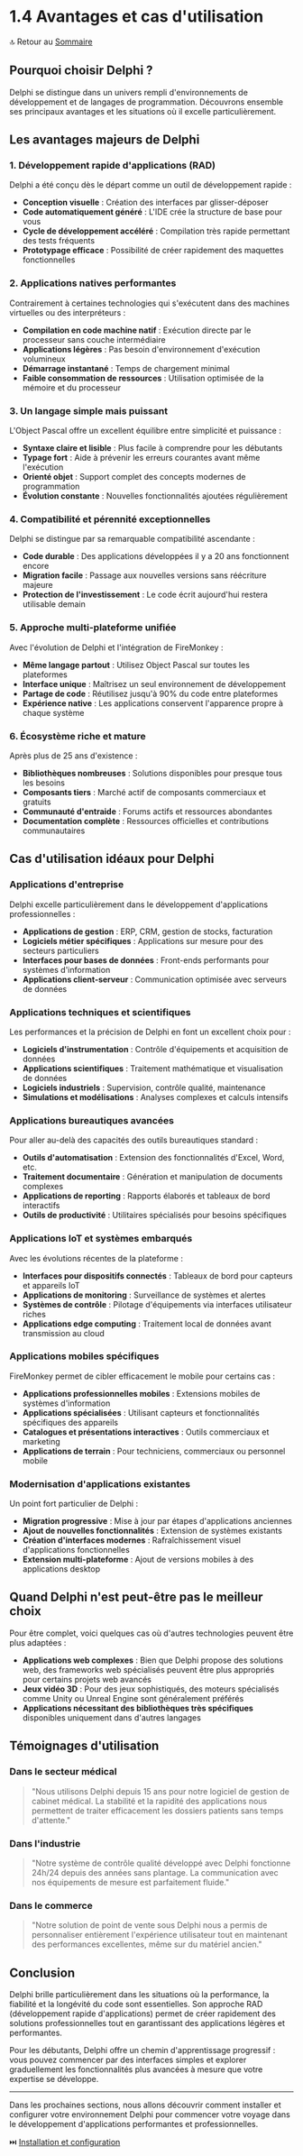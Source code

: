 # 1.4 Avantages et cas d'utilisation

🔝 Retour au [Sommaire](/SOMMAIRE.md)

## Pourquoi choisir Delphi ?

Delphi se distingue dans un univers rempli d'environnements de développement et de langages de programmation. Découvrons ensemble ses principaux avantages et les situations où il excelle particulièrement.

## Les avantages majeurs de Delphi

### 1. Développement rapide d'applications (RAD)

Delphi a été conçu dès le départ comme un outil de développement rapide :
- **Conception visuelle** : Création des interfaces par glisser-déposer
- **Code automatiquement généré** : L'IDE crée la structure de base pour vous
- **Cycle de développement accéléré** : Compilation très rapide permettant des tests fréquents
- **Prototypage efficace** : Possibilité de créer rapidement des maquettes fonctionnelles

### 2. Applications natives performantes

Contrairement à certaines technologies qui s'exécutent dans des machines virtuelles ou des interpréteurs :
- **Compilation en code machine natif** : Exécution directe par le processeur sans couche intermédiaire
- **Applications légères** : Pas besoin d'environnement d'exécution volumineux
- **Démarrage instantané** : Temps de chargement minimal
- **Faible consommation de ressources** : Utilisation optimisée de la mémoire et du processeur

### 3. Un langage simple mais puissant

L'Object Pascal offre un excellent équilibre entre simplicité et puissance :
- **Syntaxe claire et lisible** : Plus facile à comprendre pour les débutants
- **Typage fort** : Aide à prévenir les erreurs courantes avant même l'exécution
- **Orienté objet** : Support complet des concepts modernes de programmation
- **Évolution constante** : Nouvelles fonctionnalités ajoutées régulièrement

### 4. Compatibilité et pérennité exceptionnelles

Delphi se distingue par sa remarquable compatibilité ascendante :
- **Code durable** : Des applications développées il y a 20 ans fonctionnent encore
- **Migration facile** : Passage aux nouvelles versions sans réécriture majeure
- **Protection de l'investissement** : Le code écrit aujourd'hui restera utilisable demain

### 5. Approche multi-plateforme unifiée

Avec l'évolution de Delphi et l'intégration de FireMonkey :
- **Même langage partout** : Utilisez Object Pascal sur toutes les plateformes
- **Interface unique** : Maîtrisez un seul environnement de développement
- **Partage de code** : Réutilisez jusqu'à 90% du code entre plateformes
- **Expérience native** : Les applications conservent l'apparence propre à chaque système

### 6. Écosystème riche et mature

Après plus de 25 ans d'existence :
- **Bibliothèques nombreuses** : Solutions disponibles pour presque tous les besoins
- **Composants tiers** : Marché actif de composants commerciaux et gratuits
- **Communauté d'entraide** : Forums actifs et ressources abondantes
- **Documentation complète** : Ressources officielles et contributions communautaires

## Cas d'utilisation idéaux pour Delphi

### Applications d'entreprise

Delphi excelle particulièrement dans le développement d'applications professionnelles :
- **Applications de gestion** : ERP, CRM, gestion de stocks, facturation
- **Logiciels métier spécifiques** : Applications sur mesure pour des secteurs particuliers
- **Interfaces pour bases de données** : Front-ends performants pour systèmes d'information
- **Applications client-serveur** : Communication optimisée avec serveurs de données

### Applications techniques et scientifiques

Les performances et la précision de Delphi en font un excellent choix pour :
- **Logiciels d'instrumentation** : Contrôle d'équipements et acquisition de données
- **Applications scientifiques** : Traitement mathématique et visualisation de données
- **Logiciels industriels** : Supervision, contrôle qualité, maintenance
- **Simulations et modélisations** : Analyses complexes et calculs intensifs

### Applications bureautiques avancées

Pour aller au-delà des capacités des outils bureautiques standard :
- **Outils d'automatisation** : Extension des fonctionnalités d'Excel, Word, etc.
- **Traitement documentaire** : Génération et manipulation de documents complexes
- **Applications de reporting** : Rapports élaborés et tableaux de bord interactifs
- **Outils de productivité** : Utilitaires spécialisés pour besoins spécifiques

### Applications IoT et systèmes embarqués

Avec les évolutions récentes de la plateforme :
- **Interfaces pour dispositifs connectés** : Tableaux de bord pour capteurs et appareils IoT
- **Applications de monitoring** : Surveillance de systèmes et alertes
- **Systèmes de contrôle** : Pilotage d'équipements via interfaces utilisateur riches
- **Applications edge computing** : Traitement local de données avant transmission au cloud

### Applications mobiles spécifiques

FireMonkey permet de cibler efficacement le mobile pour certains cas :
- **Applications professionnelles mobiles** : Extensions mobiles de systèmes d'information
- **Applications spécialisées** : Utilisant capteurs et fonctionnalités spécifiques des appareils
- **Catalogues et présentations interactives** : Outils commerciaux et marketing
- **Applications de terrain** : Pour techniciens, commerciaux ou personnel mobile

### Modernisation d'applications existantes

Un point fort particulier de Delphi :
- **Migration progressive** : Mise à jour par étapes d'applications anciennes
- **Ajout de nouvelles fonctionnalités** : Extension de systèmes existants
- **Création d'interfaces modernes** : Rafraîchissement visuel d'applications fonctionnelles
- **Extension multi-plateforme** : Ajout de versions mobiles à des applications desktop

## Quand Delphi n'est peut-être pas le meilleur choix

Pour être complet, voici quelques cas où d'autres technologies peuvent être plus adaptées :

- **Applications web complexes** : Bien que Delphi propose des solutions web, des frameworks web spécialisés peuvent être plus appropriés pour certains projets web avancés
- **Jeux vidéo 3D** : Pour des jeux sophistiqués, des moteurs spécialisés comme Unity ou Unreal Engine sont généralement préférés
- **Applications nécessitant des bibliothèques très spécifiques** disponibles uniquement dans d'autres langages

## Témoignages d'utilisation

### Dans le secteur médical
> "Nous utilisons Delphi depuis 15 ans pour notre logiciel de gestion de cabinet médical. La stabilité et la rapidité des applications nous permettent de traiter efficacement les dossiers patients sans temps d'attente."

### Dans l'industrie
> "Notre système de contrôle qualité développé avec Delphi fonctionne 24h/24 depuis des années sans plantage. La communication avec nos équipements de mesure est parfaitement fluide."

### Dans le commerce
> "Notre solution de point de vente sous Delphi nous a permis de personnaliser entièrement l'expérience utilisateur tout en maintenant des performances excellentes, même sur du matériel ancien."

## Conclusion

Delphi brille particulièrement dans les situations où la performance, la fiabilité et la longévité du code sont essentielles. Son approche RAD (développement rapide d'applications) permet de créer rapidement des solutions professionnelles tout en garantissant des applications légères et performantes.

Pour les débutants, Delphi offre un chemin d'apprentissage progressif : vous pouvez commencer par des interfaces simples et explorer graduellement les fonctionnalités plus avancées à mesure que votre expertise se développe.

---

Dans les prochaines sections, nous allons découvrir comment installer et configurer votre environnement Delphi pour commencer votre voyage dans le développement d'applications performantes et professionnelles.

⏭️ [Installation et configuration](/01-introduction-a-delphi/05-installation-et-configuration.md)
